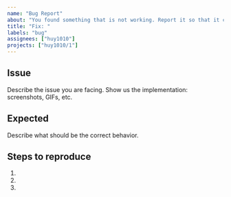 ```yaml
---
name: "Bug Report"
about: "You found something that is not working. Report it so that it can be fixed. 👷‍"
title: "Fix: "
labels: "bug"
assignees: ["huy1010"]
projects: ["huy1010/1"]
---
```


## Issue

Describe the issue you are facing. Show us the implementation: screenshots, GIFs, etc.

## Expected

Describe what should be the correct behavior.

## Steps to reproduce

1.
2.
3.
